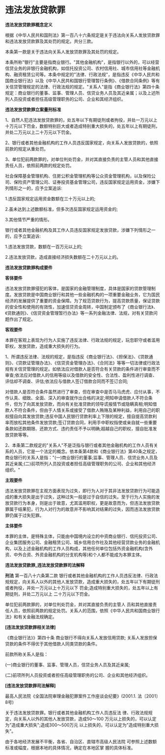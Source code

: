 # 违法发放贷款罪


**违法发放贷款罪概念定义**

根据《中华人民共和国刑法》第一百八十六条规定是关于违法向关系人发放贷款罪和违法发放贷款罪及其处罚的规定。共分三款。

本条第一款是关于违法向关系人发放贷款罪及其处罚的规定。　　

本条所称"银行"主要是指商业银行。"其他金融机构"，是指银行以外的，可以经营信贷业务的非银行金融机构，如信托投资公司、农村信用社、城市信用社等金融机构、融资租赁公司等。本条中规定的"法律、行政法规"，是指违反《中华人民共和国商业银行法》以及《中华人民共和国银行管理暂行条例》、《借款合同条例》等有关信贷管理规定的法律、行政法规的规定。"关系人"是指《商业银行法》第四十条规定：商业银行的董事、监事、管理人员、信贷业务人员及其近亲属；以及上述所列人员投资或者担任高级管理职务的公司、企业和其经济组织。

**违法发放贷款罪立案量刑标准**

1、自然人犯违法发放贷款罪的，处五年以下有期徒刑或者拘役，并处一万元以上十万元以下罚金，数额特别巨大或者造成特别重大损失的，处五年以上有期徒刑，并处二万元以上二十万元以下罚金。

2、银行或者其他金融机构的工作人员违反国家规定，向关系人发放贷款的，依照前款的规定从重处罚。

3、单位犯前两款罪的，对单位判处罚金，并对其直接负责的主管人员和其他直接责任人员，依照前两款的规定处罚。

社会保障基金管理机构、住房公积金管理机构等公众资金管理机构，以及保险公司、保险资产管理公司、证券投资基金管理公司，违反国家规定运用资金，涉嫌下列情形之一的，应予立案追诉:

1.违反国家规定运用资金数额在三十万元以上的;

2.虽未达到上述数额标准，但多次违反国家规定运用资金的;

3.其他情节严重的情形。

银行或者其他金融机构及其工作人员违反国家规定发放贷款，涉嫌下列情形之一的，应予立案追诉:

1.违法发放贷款，数额在一百万元以上的;

2.违法发放贷款，造成直接经济损失数额在二十万元以上的。

**违法发放贷款罪构成要件**

**客体要件**

违法发放贷款罪侵犯的客体，是国家的金融管理制度，具体是国家的贷款管理制度。发放贷款是中国商业银行和其他一些金融机构的一项重要金融业务，它为国民经济的发展提供了重要的资金保障。为了规范贷款行为，提高贷款质量，保证贷款的安全性和使用的有效性，加速信贷资金周转，中国制定颁布了《商业银行法》、《贷款通则》、《信贷资金管理暂行办法》等一系列金融法律、法规，对有关贷款问题作出了规定。

 

**客观要件**

本罪在客观上表现为行为人实施了违反法律、行政法规的规定，玩忽职守或者滥用职权，发放贷款，造成重大损失的行为。

1、所谓违反法律、法规的规定，是指违反《商业银行法》、《担保法》、《贷款通则》、《贷款证管理办法》、《信贷资金管理办法》、《合同法》等等一切法律或行政法规有关信贷管理的规定。如依法应对借款人是否符合有关贷款的条件进行审查而不审查;依法应对借款人的信用等级以及借款的安全性、合法性、盈利性进行调查、评估却不调查、评估;依法应与借款人签订借款合同而不签订合同;

对借款人是否符合条件虽然进行了审查，但在审查中是否马马虎虎、应付从事，不作认真、细致、全面、深入的审查就作出合格的决定;明知申请借款人不符合条件，但为了向其发放贷款，而向有关批准贷款的领导谎报情节或隐瞒真相;明知借款人不符合条件，但由于人情关系或接受了借款人贿赂及某种利益，利用自己的职权擅自向其发放贷款;违反中国人民银行贷款利率上下限的规定，擅自提高贷款利率而放松其他条件发放贷款;签订贷款合同，利用手中职权指使或亲自就一些重要条款如还款期限、还款方式、违约责任不予以明确;超越自己的职权，擅自批准发放贷款等等。

2、本条第二款规定的"关系人"不是泛指与银行或者其他金融机构的工作人员有关系的人员，它是一个法定的概念。依本条第4款和《商业银行法》第40条之规定，商业银行的关系人是指："(一)商业银行的董事;监事、管理人员、信贷业务人员及其近亲属;(二)前项所列人员投资或者担任高级管理职务的公司、企业和其他经济组织。"

**主观要件**

违法发放贷款罪在主观方面表现为过失，即行为人对于其非法发放贷款行为可能造成的重大损失是出于过失，这种过失一般是过于自信的过失。至于行为人实施的发放贷款行为本身，则是出于故意，尤其滥用职权，更是故意而为，但违法发放贷款罪属于结果犯，行为人对行为的故意并不影响其对结果的过失，因而违法发放贷款罪仍属于过失犯罪。

**主体要件**

本罪的主体，是特殊主体，只能由中国境内设立的中资商业银行、信托投资公司、企业集团服务公司、金融租赁公司、城乡信用合作社及其他经营贷款业务的金融机构，以及上述金融机构的工作人员构成，其他任何单位包括外资金融机构(含外资、中外合资、外资金融机构的分支机构等)和个人都不能成为本罪主体。

**违法发放贷款罪_违法发放贷款罪司法解释**

**刑法** 第一百八十六条第二款
银行或者其他金融机构的工作人员违反法律、行政法规规定，向关系人以外的其他人发放贷款，造成重大损失的，处五年以下有期徒刑或者拘役，并处一万元以上十万元以下
罚金;造成特别重大损失的，处五年以上有期徒刑，并处二万元以上
二十万元以下罚金。

单位犯前两款罪的，对单位判处罚金，并对其直接负责的主管人
员和其他直接责任人员，依照前两款的规定处罚。关系人的范围，依照《中华人民共和国商业银行法》和有关金融法规确定。

**\[违法发放贷款罪相关法律\]**

《商业银行法》》第四十条 商业银行不得向关系人发放信用贷款;
关系人发放担保贷款的条件不得优于其他借款人同类贷款的条件。

前款所称关系人是指：

(一)商业银行的董事、监事、管理人员，信贷业务人员及其近亲属;

(二)前项所列人员投资或者担任高级管理职务的公司、企业和其他经济组织。

**\[违法发放贷款罪司法解释\]**

最高人民法院《全国法院审理金融犯罪案件工作座谈会纪要》(2001.1.
法〔2001〕8号)

关于违法发放贷款罪。银行或者其他金融机构工作人员违反法
律、行政法规规定，向关系人以外的其他人发放贷款，造成50～100
万元以上损失的，可以认定为"造成重大损失";造成300～500万元
以上损失的，可以认定为"造成特别重大损失"。

由于各地经济发展不平衡，各省、自治区、直辖市高级人民法院
可参照上述数额标准或幅度，根据本地的具体情况，确定在本地区掌
握的具体标准。

